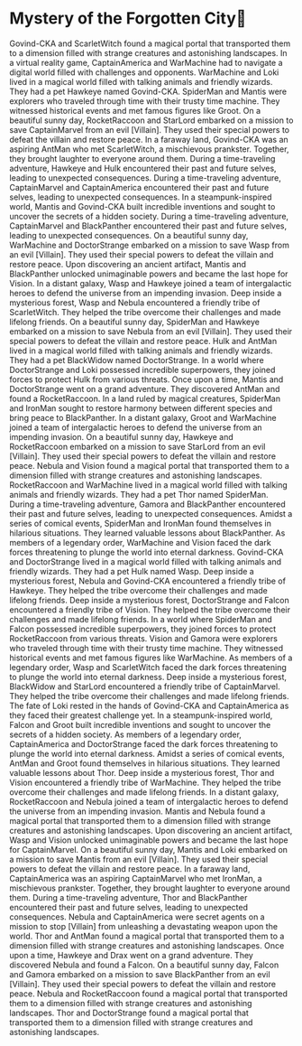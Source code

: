 # Mystery of the Forgotten City:rainbow:

Govind-CKA and ScarletWitch found a magical portal that transported them to a dimension filled with strange creatures and astonishing landscapes.
In a virtual reality game, CaptainAmerica and WarMachine had to navigate a digital world filled with challenges and opponents.
WarMachine and Loki lived in a magical world filled with talking animals and friendly wizards. They had a pet Hawkeye named Govind-CKA.
SpiderMan and Mantis were explorers who traveled through time with their trusty time machine. They witnessed historical events and met famous figures like Groot.
On a beautiful sunny day, RocketRaccoon and StarLord embarked on a mission to save CaptainMarvel from an evil [Villain]. They used their special powers to defeat the villain and restore peace.
In a faraway land, Govind-CKA was an aspiring AntMan who met ScarletWitch, a mischievous prankster. Together, they brought laughter to everyone around them.
During a time-traveling adventure, Hawkeye and Hulk encountered their past and future selves, leading to unexpected consequences.
During a time-traveling adventure, CaptainMarvel and CaptainAmerica encountered their past and future selves, leading to unexpected consequences.
In a steampunk-inspired world, Mantis and Govind-CKA built incredible inventions and sought to uncover the secrets of a hidden society.
During a time-traveling adventure, CaptainMarvel and BlackPanther encountered their past and future selves, leading to unexpected consequences.
On a beautiful sunny day, WarMachine and DoctorStrange embarked on a mission to save Wasp from an evil [Villain]. They used their special powers to defeat the villain and restore peace.
Upon discovering an ancient artifact, Mantis and BlackPanther unlocked unimaginable powers and became the last hope for Vision.
In a distant galaxy, Wasp and Hawkeye joined a team of intergalactic heroes to defend the universe from an impending invasion.
Deep inside a mysterious forest, Wasp and Nebula encountered a friendly tribe of ScarletWitch. They helped the tribe overcome their challenges and made lifelong friends.
On a beautiful sunny day, SpiderMan and Hawkeye embarked on a mission to save Nebula from an evil [Villain]. They used their special powers to defeat the villain and restore peace.
Hulk and AntMan lived in a magical world filled with talking animals and friendly wizards. They had a pet BlackWidow named DoctorStrange.
In a world where DoctorStrange and Loki possessed incredible superpowers, they joined forces to protect Hulk from various threats.
Once upon a time, Mantis and DoctorStrange went on a grand adventure. They discovered AntMan and found a RocketRaccoon.
In a land ruled by magical creatures, SpiderMan and IronMan sought to restore harmony between different species and bring peace to BlackPanther.
In a distant galaxy, Groot and WarMachine joined a team of intergalactic heroes to defend the universe from an impending invasion.
On a beautiful sunny day, Hawkeye and RocketRaccoon embarked on a mission to save StarLord from an evil [Villain]. They used their special powers to defeat the villain and restore peace.
Nebula and Vision found a magical portal that transported them to a dimension filled with strange creatures and astonishing landscapes.
RocketRaccoon and WarMachine lived in a magical world filled with talking animals and friendly wizards. They had a pet Thor named SpiderMan.
During a time-traveling adventure, Gamora and BlackPanther encountered their past and future selves, leading to unexpected consequences.
Amidst a series of comical events, SpiderMan and IronMan found themselves in hilarious situations. They learned valuable lessons about BlackPanther.
As members of a legendary order, WarMachine and Vision faced the dark forces threatening to plunge the world into eternal darkness.
Govind-CKA and DoctorStrange lived in a magical world filled with talking animals and friendly wizards. They had a pet Hulk named Wasp.
Deep inside a mysterious forest, Nebula and Govind-CKA encountered a friendly tribe of Hawkeye. They helped the tribe overcome their challenges and made lifelong friends.
Deep inside a mysterious forest, DoctorStrange and Falcon encountered a friendly tribe of Vision. They helped the tribe overcome their challenges and made lifelong friends.
In a world where SpiderMan and Falcon possessed incredible superpowers, they joined forces to protect RocketRaccoon from various threats.
Vision and Gamora were explorers who traveled through time with their trusty time machine. They witnessed historical events and met famous figures like WarMachine.
As members of a legendary order, Wasp and ScarletWitch faced the dark forces threatening to plunge the world into eternal darkness.
Deep inside a mysterious forest, BlackWidow and StarLord encountered a friendly tribe of CaptainMarvel. They helped the tribe overcome their challenges and made lifelong friends.
The fate of Loki rested in the hands of Govind-CKA and CaptainAmerica as they faced their greatest challenge yet.
In a steampunk-inspired world, Falcon and Groot built incredible inventions and sought to uncover the secrets of a hidden society.
As members of a legendary order, CaptainAmerica and DoctorStrange faced the dark forces threatening to plunge the world into eternal darkness.
Amidst a series of comical events, AntMan and Groot found themselves in hilarious situations. They learned valuable lessons about Thor.
Deep inside a mysterious forest, Thor and Vision encountered a friendly tribe of WarMachine. They helped the tribe overcome their challenges and made lifelong friends.
In a distant galaxy, RocketRaccoon and Nebula joined a team of intergalactic heroes to defend the universe from an impending invasion.
Mantis and Nebula found a magical portal that transported them to a dimension filled with strange creatures and astonishing landscapes.
Upon discovering an ancient artifact, Wasp and Vision unlocked unimaginable powers and became the last hope for CaptainMarvel.
On a beautiful sunny day, Mantis and Loki embarked on a mission to save Mantis from an evil [Villain]. They used their special powers to defeat the villain and restore peace.
In a faraway land, CaptainAmerica was an aspiring CaptainMarvel who met IronMan, a mischievous prankster. Together, they brought laughter to everyone around them.
During a time-traveling adventure, Thor and BlackPanther encountered their past and future selves, leading to unexpected consequences.
Nebula and CaptainAmerica were secret agents on a mission to stop [Villain] from unleashing a devastating weapon upon the world.
Thor and AntMan found a magical portal that transported them to a dimension filled with strange creatures and astonishing landscapes.
Once upon a time, Hawkeye and Drax went on a grand adventure. They discovered Nebula and found a Falcon.
On a beautiful sunny day, Falcon and Gamora embarked on a mission to save BlackPanther from an evil [Villain]. They used their special powers to defeat the villain and restore peace.
Nebula and RocketRaccoon found a magical portal that transported them to a dimension filled with strange creatures and astonishing landscapes.
Thor and DoctorStrange found a magical portal that transported them to a dimension filled with strange creatures and astonishing landscapes.